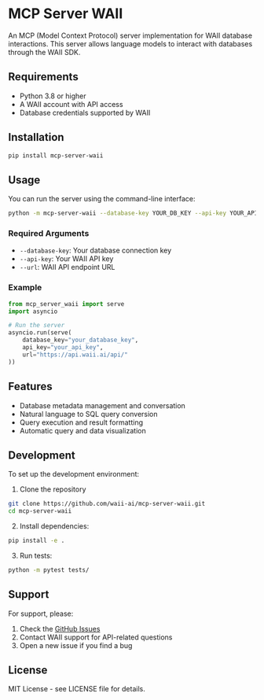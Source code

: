 # MCP Server WAII

An MCP (Model Context Protocol) server implementation for WAII database interactions. This server allows language models to interact with databases through the WAII SDK.

## Requirements

- Python 3.8 or higher
- A WAII account with API access
- Database credentials supported by WAII

## Installation

```bash
pip install mcp-server-waii
```

## Usage

You can run the server using the command-line interface:

```bash
python -m mcp-server-waii --database-key YOUR_DB_KEY --api-key YOUR_API_KEY --url YOUR_WAII_URL
``` 

### Required Arguments

- `--database-key`: Your database connection key
- `--api-key`: Your WAII API key
- `--url`: WAII API endpoint URL

### Example

```python
from mcp_server_waii import serve
import asyncio

# Run the server
asyncio.run(serve(
    database_key="your_database_key",
    api_key="your_api_key",
    url="https://api.waii.ai/api/"
))
```

## Features

- Database metadata management and conversation
- Natural language to SQL query conversion
- Query execution and result formatting
- Automatic query and data visualization

## Development

To set up the development environment:

1. Clone the repository
```bash
git clone https://github.com/waii-ai/mcp-server-waii.git
cd mcp-server-waii
```

2. Install dependencies:
```bash
pip install -e .
```

3. Run tests:
```bash
python -m pytest tests/
```

## Support

For support, please:
1. Check the [GitHub Issues](https://github.com/waii-ai/mcp-server-waii/issues)
2. Contact WAII support for API-related questions
3. Open a new issue if you find a bug

## License

MIT License - see LICENSE file for details. 